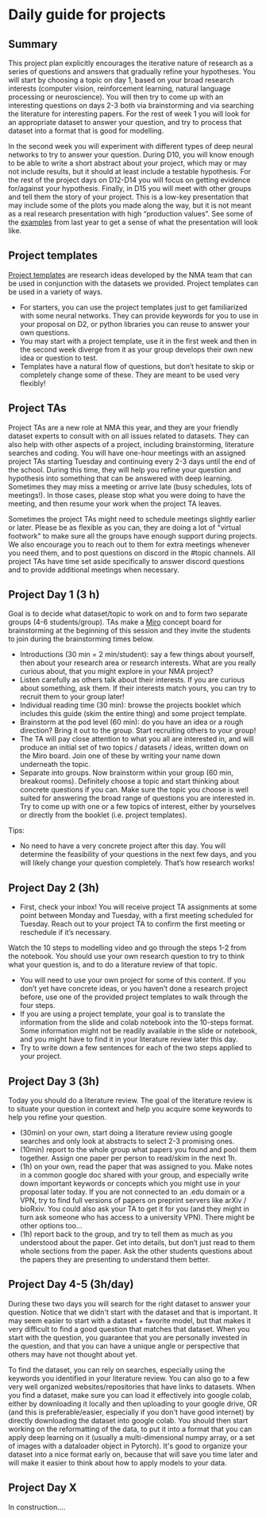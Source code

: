 # Daily guide for projects

## Summary

This project plan explicitly encourages the iterative nature of research as a series of questions and answers that gradually refine your hypotheses. You will start by choosing a topic on day 1, based on your broad research interests (computer vision, reinforcement learning, natural language processing or neuroscience). You will then try to come up with an interesting questions on days 2-3 both via brainstorming and via searching the literature for interesting papers. For the rest of week 1 you will look for an appropriate dataset to answer your question, and try to process that dataset into a format that is good for modelling.

In the second week you will experiment with different types of deep neural networks to try to answer your question. During D10, you will know enough to be able to write a short abstract about your project, which may or may not include results, but it should at least include a testable hypothesis. For the rest of the project days on D12-D14 you will focus on getting evidence for/against your hypothesis. Finally, in D15 you will meet with other groups and tell them the story of your project. This is a low-key presentation that may include some of the plots you made along the way, but it is not meant as a real research presentation with high “production values”. See some of the [examples](./docs/project_2020_highlights.html) from last year to get a sense of what the presentation will look like.

## Project templates

[Project templates](./docs/project_templates.html) are research ideas developed by the NMA team that can be used in conjunction with the datasets we provided. Project templates can be used in a variety of ways.
* For starters, you can use the project templates just to get familiarized with some neural networks. They can provide keywords for you to use in your proposal on D2, or python libraries you can reuse to answer your own questions.
* You may start with a project template, use it in the first week and then in the second week diverge from it as your group develops their own new idea or question to test.
* Templates have a natural flow of questions, but don’t hesitate to skip or completely change some of these. They are meant to be used very flexibly!

## Project TAs

Project TAs are a new role at NMA this year, and they are your friendly dataset experts to consult with on all issues related to datasets. They can also help with other aspects of a project, including brainstorming, literature searches and coding. You will have one-hour meetings with an assigned project TAs starting Tuesday and continuing every 2-3 days until the end of the school. During this time, they will help you refine your question and hypothesis into something that can be answered with deep learning. Sometimes they may miss a meeting or arrive late (busy schedules, lots of meetings!). In those cases, please stop what you were doing to have the meeting, and then resume your work when the project TA leaves.

Sometimes the project TAs might need to schedule meetings slightly earlier or later. Please be as flexible as you can, they are doing a lot of "virtual footwork" to make sure all the groups have enough support during projects. We also encourage you to reach out to them for extra meetings whenever you need them, and to post questions on discord in the #topic channels. All project TAs have time set aside specifically to answer discord questions and to provide additional meetings when necessary.

## Project Day 1 (3 h)

Goal is to decide what dataset/topic to work on and to form two separate groups (4-6 students/group). TAs make a [Miro](http://miro.com) concept board for brainstorming at the beginning of this session and they invite the students to join during the brainstorming times below.
* Introductions (30 min = 2 min/student): say a few things about yourself, then about your research area or research interests. What are you really curious about, that you might explore in your NMA project?
* Listen carefully as others talk about their interests. If you are curious about something, ask them. If their interests match yours, you can try to recruit them to your group later!
* Individual reading time (30 min): browse the projects booklet which includes this guide (skim the entire thing) and some project template.
* Brainstorm at the pod level (60 min): do you have an idea or a rough direction? Bring it out to the group. Start recruiting others to your group!
* The TA will pay close attention to what you all are interested in, and will produce an initial set of two topics / datasets / ideas, written down on the Miro board. Join one of these by writing your name down underneath the topic.    
* Separate into groups. Now brainstorm within your group (60 min, breakout rooms). Definitely choose a topic and start thinking about concrete questions if you can. Make sure the topic you choose is well suited for answering the broad range of questions you are interested in. Try to come up with one or a few topics of interest, either by yourselves or directly from the booklet (i.e. project templates).

Tips:
* No need to have a very concrete project after this day. You will determine the feasibility of your questions in the next few days, and you will likely change your question completely. That’s how research works!  

## Project Day 2 (3h) 

* First, check your inbox! You will receive project TA assignments at some point between Monday and Tuesday, with a first meeting scheduled for Tuesday. Reach out to your project TA to confirm the first meeting or reschedule if it’s necessary.

Watch the 10 steps to modelling video and go through the steps 1-2 from the notebook. You should use your own research question to try to think what your question is, and to do a literature review of that topic.

* You will need to use your own project for some of this content. If you don’t yet have concrete ideas, or you haven’t done a research project before, use one of the provided project templates to walk through the four steps.
* If you are using a project template, your goal is to translate the information from the slide and colab notebook into the 10-steps format. Some information might not be readily available in the slide or notebook, and you might have to find it in your literature review later this day.
* Try to write down a few sentences for each of the two steps applied to your project.


## Project Day 3 (3h)

Today you should do a literature review. The goal of the literature review is to situate your question in context and help you acquire some keywords to help you refine your question.
* (30min) on your own, start doing a literature review using google searches and only look at abstracts to select 2-3 promising ones.  
* (10min) report to the whole group what papers you found and pool them together. Assign one paper per person to read/skim in the next 1h.  
* (1h) on your own, read the paper that was assigned to you. Make notes in a common google doc shared with your group, and especially write down important keywords or concepts which you might use in your proposal later today. If you are not connected to an .edu domain or a VPN, try to find full versions of papers on preprint servers like arXiv / bioRxiv. You could also ask your TA to get it for you (and they might in turn ask someone who has access to a university VPN). There might be other options too…  
* (1h) report back to the group, and try to tell them as much as you understood about the paper. Get into details, but don’t just read to them whole sections from the paper. Ask the other students questions about the papers they are presenting to understand them better.

## Project Day 4-5 (3h/day)

During these two days you will search for the right dataset to answer your question. Notice that we didn't start with the dataset and that is important. It may seem easier to start with a dataset + favorite model, but that makes it very difficult to find a good question that matches that dataset. When you start with the question, you guarantee that you are personally invested in the question, and that you can have a unique angle or perspective that others may have not thought about yet.

To find the dataset, you can rely on searches, especially using the keywords you identified in your literature review. You can also go to a few very well organized websites/repositories that have links to datasets. When you find a dataset, make sure you can load it effectively into google colab, either by downloading it locally and then uploading to your google drive, OR (and this is preferable/easier, especially if you don't have good internet) by directly downloading the dataset into google colab. You should then start working on the reformatting of the data, to put it into a format that you can apply deep learning on it (usually a multi-dimensional numpy array, or a set of images with a dataloader object in Pytorch). It's good to organize your dataset into a nice format early on, because that will save you time later and will make it easier to think about how to apply models to your data.


## Project Day X

In construction....


<!--- Over the next two weeks, you will iterate between refining your question and trying to answer it. Be on the lookout for interesting hypotheses. You might notice something weird in the data, and if you dig deeper it might lead you directly to a result. For this to work, you must keep an open mind about what your questions are. If you feel like your question is starting to change, go back to Steps1-5 and see if it’s easier to formulate those steps with the new question. A good question/hypothesis makes the 5 steps really easy to think through. Here are some generally useful tips & tricks:

* The hardest part will be wrestling with the data to try to answer your question. You can rely on your TAs, the dedicated project TAs and the Discord channels to make this process easier.
* For theory projects, wrestling with your model can be equally challenging. If your model generates data, for example a neural network simulation, then you can still use some of the tricks below to analyze that data.
* If your model makes a hypothesis that needs to be tested, then your theory project might become a data project. The opposite may also happen: you may find something interesting in the data, and realize that you need a model to understand it better.  
* Always be on the lookout for bugs in your code, or ”bugs” in your analysis plan. If a plot/result looks too good to be true, it might be! Make sure you always split your data train/test, even for simple analyses where you think it might not matter (i.e. for making tuning curves).
* If your question does change, remember to always do a quick literature survey (i.e. google search) to see if others thought about your question in the past. You don’t need to come up with a completely original question! Do however situate your research within the relevant literature, and try to get hints/suggestions from other papers.
* Depending how complex your question is, there could be several data analysis steps:
   * data wrangling: some questions can be answered simply by plotting the right variable from the data! Some generally useful strategies: make PSTHs and tuning curves; try scatter plots of different variables; plot across neurons or across trials; select the most tuned neurons and look just at those; if there are multiple sessions pick a good one and dig deep into that one.
   * simple, linear analyses: most questions can be answered at this stage. This is often needed if you are doing a “population analysis”, i.e. trying to determine if a set of neurons or voxels collectively encode a certain variable. By far, the most used linear analyses are linear regression, PCA and k-means clustering.
   * Linear regression is often a good first step, even if your variables are binary/categorical. Once you have a pipeline, it will be easy to switch to logistic regression or other predictors from the scikit-learn library.
   * For visualizations, you might want to reduce a population of neurons to just a few components using PCA, then go back to the “data wrangling” steps and make the same kinds of plots for PCs that you made for neurons.
   * Another way to reduce the size of data is to cluster neurons (or trials!) into a few subsets, then average within that cluster. The simplest clustering model is k-means, which is a “linear” clustering model.
* complicated, nonlinear analyses: if the simple analyses fail, you might think you have no choice but to try something fancy, like deep learning or ISOMAP. This is often a dead end where projects go to die! You probably will make a lot more progress by slightly (or greatly) changing your question, or refining your hypothesis. The reason complicated analysis are so hard to do and interpret is that they often function as black boxes that are hard to look into. What do the parameters of a deep neural network mean? That is a hard research question in its own right. This is not to say that your hypothesis cannot be a nonlinear model, just that you can often test nonlinear hypotheses with simple, even linear analyses. If you must, however, use complicated analyses, then deep learning “replaces” linear regression, t-SNE / ISOMAP replaces PCA, and hdbscan replaces k-means.
   * deep learning as a prediction tool. This is unlikely to do better than linear/logistic regression, because neural data is noisy, and you need a lot of training data to really train a deep network well. This is because deep networks have a lot of parameters.
   * There are many “nonlinear dimensionality reduction” methods like t-SNE / ISOMAP, but these are often not meant as replacements for PCA, but instead as visualization tools to try to see a clustering structure in your data. They can be useful for making hypotheses based on interesting-looking plots. You still need to validate those hypotheses using simpler methods, like clustering and PCA.
   * There are many nonlinear clustering models like hdbscan and spectral clustering, but those are fickle for high-dimensional data and difficult to interpret. You will have to carefully try different parameters, and think through what the clusters mean.

## Block 6 (2-3h)

You should now have a sense of the data, and you have probably refined your hypothesis a little. You might have a vague idea of what it would take for your project to work, what tools you might use, and what the answer could look like. Let’s make these things explicit, by continuing with steps 6-9 of the modelling practice in this [steps 5-10 notebook](https://compneuro.neuromatch.io/projects/modelingsteps/ModelingSteps_5through10.html).

* (0.5h) Go through the first five steps again with your own refined question. Try to write down what the steps looks like for your data.
* (1-2h) Go through steps 6-10 for the example project in the new notebook and watch the videos.
* (1-2h) The rest of the day, start thinking what these steps would look like for your project, without actually doing the steps. Do you need to select a toolkit and where can you find some options? Do you need to implement a model? Don’t actually implement the model on this day! Try to complete the low-hanging fruit first, because you’ll have the rest of this week and next for the actual full implementation of your project.

## Blocks 7-9 (2-3h / day)

Leading up to day 10, you will implement Steps 5-9 in your project. If you are already experienced with research projects, this might just look like a continuation of last week and you don’t need to stick to the steps too closely. If you are not so experienced, you could benefit from implementing the steps one after the other, perhaps at a rate of 1 step / day.

## Day 10 (8h, Friday for everyone)

Abstract writing day! One of the best ways to understand your own research is to try to write about it. You should write early and often, not just at the end when you’re trying to write a paper or your thesis. Science conferences are a great way to present your intermediate work, and they give you a chance to write an abstract. For example, the Neuromatch Conferences are a great venue for this. However, you don’t have to wait so long to write your project abstract, you’ll do it today! If you have preliminary results that’s great, but it’s not required. Most of the components of an abstract do not in fact require results. The goal for this day is to workshop your abstract with your group, and then present this to your entire pod. You can also think of it as a much more refined version of the project proposal you submitted originally.

If you have been using a project template, this is a good time to branch out and pursue your own questions. The template was only meant to get you started on some concrete analyses, so that you become familiar with the data, but now that you have more knowledge, you should be able to come up with your own question. Practice the 4-steps again if necessary, they should be easier once you have a good question.

If you think your abstract is lacking the computational "oomph" to make it sound good, check out the "Day 10 (bonus)" section below. Take the time to find interesting modelling or computational facets to your project, because this will make the abstract writing easier and more enjoyable since you can talk about big, interesting ideas and then gradually focus on the very specific work that you've done.  

Your starting point for workshopping your abstract should be step 10 from the [Modeling steps 5-10](https://compneuro.neuromatch.io/projects/modelingsteps/ModelingSteps_5through10.html) notebook, and especially the example projects ([model project](https://compneuro.neuromatch.io/projects/modelingsteps/TrainIllusionModel.html) and [data project](https://compneuro.neuromatch.io/projects/modelingsteps/TrainIllusionDataProject.html)) which show how you can build an abstract if you have been following the 10 steps.

Note: the timings for this day are just suggestions. You can spend more or less time on different parts depending on how much work you think your abstract needs. Also, take as much time as you need in the beginning of this day to carefully go through the modelling steps notebooks (including the example projects) and/or to explore/think about the big picture topics from the "Day 10 (bonus)" section below.

With your group
* (30 min) use the ABC...G questions from the example model/data projects to write your own answers and build a first version of your abstract.
* (30 min) by yourself, read the [Ten simple rules for structuring papers](https://journals.plos.org/ploscompbiol/article?id=10.1371/journal.pcbi.1005619). Pay close attention to figure 1, and how it specifies the same overall structure for the abstract, for each paragraph in the paper, and for the paper as a whole.  
* (1h) workshop your abstract together as a group. Say what you like and what you don’t like about it. Try to refer back to the principles from the "Ten simple rules" paper in order to find problems with your abstract and follow the recommended solutions from the paper.   

1h break

* (30-60 min) Edit the abstract individually in your own google doc. At this stage, it is also important to control the flow of the abstract, in addition to keeping the structure from the 10 rules-paper. The flow relates to the “writing style”, which is generally no different for scientists than for other writers. Most importantly, make sure each sentence continues from where the previous one left, and do not use jargon without defining it first. Check out this book about writing if you have time ([book](https://sites.duke.edu/niou/files/2014/07/WilliamsJosephM1990StyleTowardClarityandGrace.pdf), especially chapter 3 about "cohesion" and flow.
* (30 min) You should now have as many copies of your abstract as there are students in your group. Put them all into the same google doc, and try to see what you all did the same / differently. What sounds better? Pick and choose different sentences from different abstracts.


With your mentor (timing is not precise!)
* (30-60min) Try to schedule a meeting with your mentor to be about now (or any time in the second half of this day). Show them your abstract. Try to get explicit feedback and edit the abstract together in a google doc.

Last 3h, with the pod.

* (30min / group = 1h) It is always revealing to present your research to someone who has never heard about it. Take turns in your pod to read each other’s abstracts and provide feedback on them. Tell the other group what you understand and what you don’t from their research project. Give detailed writing feedback if you can (use "suggestion mode" in google docs). If there is no other project group in your pod, ask your TA to reach out to other pods to find a group you can workshop your abstract with.

Back in your group
* (1-2h) Has the abstract refined or changed your question? Use the rest of this day to make a concrete plan for the final week of your project. If you already answered your question, then you will need to plan for control analyses, maybe including some simulated data that you need to also generate yourself.

Once you are done, please submit the abstract [HERE](https://airtable.com/shrITSzD4fgFCGiWI). We won't use this for further matching or anything like that, but we will keep a record of it to help us track the progress of all groups. If you really need/want to, the abstract can also be submitted on Monday (especially for timeslots 2,4 who have had one less project day so far).


## Day 10 (bonus)

Writing an abstract is also a good time to reflect on how your work relates to some of the big computational ideas in neuroscience. Relating your work to big ideas is a good way to get lots of people interested in your work! It is also a good way to find inspiration for what to do next. Maybe you have unknowingly proven an important theory? Think through the predictions that theory would make and see if you can steer your analyses towards validating or invalidating those predictions. Here is a list of big ideas the project team put together to think about. Some of them are covered in the course material (potentially next week). Don't be afraid to ask your TA (or project TA) if you are not familiar with some of these ideas, for example "why is sparsity such an important concept in neuroscience?". These kinds of questions usually spark good discussions.

1. Sparsity ([paper](https://www.nature.com/articles/381607a0.pdf?origin=ppub))

2. Mixed selectivity -- having individual neurons respond to multiple elements of a task/context/stimulus can increase the dimensionality of population activity and facilitate learning of arbitrary transformations ()[paper](https://www.nature.com/articles/nature12160)). Modelling idea: make toy model neuron populations based on your data that show either mixed selectivity or are pure labeled lines. How do things like decoder performance (especially for combinations of signals) differ between the two populations?

3. Predictive coding -- rather than encoding sensory input directly, it might be more efficient to encode differences between new and past sensory inputs ([paper]( https://onlinelibrary.wiley.com/doi/full/10.1002/wcs.142))

4. Computing through dynamics ([paper](https://www.annualreviews.org/doi/abs/10.1146/annurev-neuro-092619-094115))

5. Integrate-and-fire Network Models -- See Ch 5 of Dayan and Abbott, Theoretical Neuroscience

6. Generative models of neural activity -- evaluate critically the assumptions made about the generative model which is implied by your analysis method. What does it mean for principles of neural coding/ behavior? E.g. does the linear decoder do as well as a nonlinear decoder - does it suggest that encoding of this variable is likely linear in this brain region?

7. Transfer learning: can the linear (?) combination of basis sets learned from Data A be used to decode Data B? If so, then you might have found a fundamental "dictionary" of neural features (or "ensembles", or "clusters" or "syllables").

8. Generalization across days or individuals -- same as the transfer learning one, but across individuals. If the generalization works, have you found a "universal" set of sufficient features for a certain task?

9. Theories of Band Power (i.e. what is "alpha" band power associated with? what is gamma power associated with? etc.)

10. Labeled Lines -- is information encoded by specific, dedicated neurons, or distributed across a population of cells responding to more than one thing? See eg https://www.annualreviews.org/doi/abs/10.1146/annurev.neuro.26.041002.131022, https://www.sciencedirect.com/science/article/pii/S1044743106001692

## Blocks 11-14

Abstract writing day should have helped you narrow down what results (positive or negative) you would actually need to answer your question. You will use the rest of this time to try to get a result, or make progress towards an answer. This might not work out in such a short time, but don’t get discouraged: this part normally takes months if not years of work.

* If you know what analysis you need, but don’t know how to do it, the TAs are there to help you. They can point you to useful toolkits that may be difficult to find otherwise.
* Try not to implement complicated analyses from scratch. Use existing toolkits, and learn how to use them well. This kind of knowledge is very helpful long-term.
* If you find a negative answer to your question, that is absolutely ok! Please do report that. Then go back and think about how this affects your initial hypothesis. Does it rule it out, or could there be limitations in this particular data that lead to the negative result? What other data would you collect that would be better suited for answering this question? Try to design a new experiment in very specific detail and tell us about it. Who knows, somebody might run that experiment someday!
* If you find a positive result (i.e. the data matches your hypothesis), then you should spend the rest of your time validating it to make absolutely sure it is really true. You will need to design controls using the data (shuffling controls), or using simulated data, and you need to check the logic of your pipeline from start to end. Did you accidentally select only neurons that were tuned to a behavior, and then showed that they respond to aspects of that behavior? Did you sort neurons by their peak response time and then found sequences in your data? That is circular reasoning! There are some obvious and some not-so-obvious circular analyses that can catch even experienced researchers off-guard. This is what the controls are especially useful at catching.  

## Day 15 project work

Only for timeslots 2 & 4! You have an extra project block at the beginning of this day before tutorials (which makes up for the lack of project time on W1D1). Use it to finalize your presentation. The last hour of this block (just before coursework starts) is your project presentation (as per update on Wed, July 21). Check the [calendar](https://academy.neuromatch.io/calendar-summer-2021) and the email invitation we are sending to the mentors to be confirm the time.

## Day 15 Presentations (Friday tutorial block for everyone)

This is the day where you present your project to other groups who worked on the same dataset. Your mentor and your project TAs will be invited too, but they are busy so they might not make it. The groups will take turns to share their screens. You can use figures and other graphics, but this is meant to be told as a story, and everyone from your group should take a turn telling a part of the story. Tell us about the different hypotheses you’ve had at different points and how you refined them using some of the tools we taught.

At the end of your last project block, you should also submit your slides via this [Airtable link](https://airtable.com/shr9Ge6A94JB7TOPI).   

### Schedule

* 10 minutes of meet & greet. Do a round of introductions (one TA calls out names from the zoom list). Everyone says their name, pod name, position, university and subject of study, as well as one interesting fact about themselves "Hi, I'm Jonny from the wiggly caterpillars and I am a PhD student at University of Notre Dame in Paris. I do neuroscience experiments in flies, and in my free time I like to go on long bike rides".

* 30 minutes of presentations, including questions. Each group should speak for approx 5 minutes (depending on group size), and then take questions for 1-2 minutes. The order of presentations should be the one from the email.

* 20 minutes of discussion. Use the following questions to guide the group discussion. Spend 3-5 minutes on each question.  
  * What was missing in the dataset that you would have really liked to have?
  * Does anyone plan to continue working on this project in the future? Perhaps a few students from the multiple groups would like to continue together?
  * Which one of the 10 steps to modelling/research was hardest and why?
  * Based on your experience with the NMA project, what project would you most like to do next? Make up your own, or pick from the NMA projects (a different dataset or project template which you did not use).
  * What surprised you the most about the process of doing a project? In what way was this project most different from other projects you have done in the past.
  * What technique did you learn at NMA which you think you can immediately apply to your own project (if you are currently doing research)?  


### Logistics:

* You will present to other groups (3-5 groups per room). An email will be sent with the zoom room of one of the pods where everyone goes for one hour corresponding to either:
  * timeslots 2,4:   last hour of project time, -1:00 to 0:00 relative to start of your normal tutorial time (check the [calendar](https://academy.neuromatch.io/calendar-summer-2021)).
  * timeslots 1,3,5: 6:10-7:10 relative to the start of your normal tutorial time (check the [calendar](https://academy.neuromatch.io/calendar-summer-2021)).
  There is a hard cutoff at the one hour mark, so the TAs must ensure everyone gets a turn to present.  

* Use this presentation style ([google slides](https://docs.google.com/presentation/d/1A1uaYarVot9YyCdbAAB4VDvsQfK6emqq-TwIZ9xVNwo/edit?usp=sharing) or [powerpoint](https://osf.io/ky6fj/download)) or create your own style!

* One minute per person and one slide per person only! This is primarily to ensure that everyone in your superpod gets to go before the hard cutoff at the one hour mark.

* Do not do introductions again, just present the material directly.

* When you are done presenting, leave the last slide up (with conclusions), and open the floor for questions.


### Content:

* The 1 minute, 1 slide rule might seem like an impossible limit. However, it is one of the most useful formats you can learn, often referred to as a "one minute elevator pitch". If you can become an expert at giving short pitches about your work, it will help you get the interest of a lot of people, for example when presenting posters at scientific conferences. Or when you accidentally find yourself in an elevator with Mark Zuckerberg: this could be your chance to secure a million dollars in research funds!

* The key to a good presentation is to practice it by yourself many times. It is no different from other performing arts (acting, playing a musical instrument etc), where rehearsals are so crucial to a good performance.

* If something in your presentation doesn't sound good or doesn't make sense, you WILL get annoyed by it when you say it the tenth time, and that will make you want to change it. (Secret: this how professors prepare all of their presentations and it's why they always sound like they know what they are talking about)

* Always have an introduction slide and a conclusion slide. If your group is relatively large (>=5 people), then someone should be assigned to each of the intro and conclusion slides. If your group is small, then the same person can give intro + next slide, or conclusion slide + previous slide.

* Short anecdotes can work like magic for engaging your audience. As a rule, most listeners are passive, bored, not paying attention. You have to grab their attention with that smart elevator pitch, or with a short anecdote about something that happened to your group while working on projects.

* Most groups won’t have a result and this is absolutely normal. However, the main goal anyway is to communicate the logic of your project proposal. Did you design a smart way to test the neural binding hypothesis, but then didn’t find the data to get answers? That can also be very interesting for others to hear about! Furthermore it will make it clear that research never stops. It continues as a series of questions and answers, not just within your own project, but at the level of the entire research field. Tell us what got you excited about this particular project, and try to dream big. One day, models like yours could be used to do what?


### Questions:

* If your presentation was short enough, there can be time for questions from the audience. These are a great way to get feedback on your project!

* Before you ask a question, consider whether others might be interested in that topic too. This usually means asking big picture questions, as opposed to detailed, technical questions, but there are exceptions.

* If you are answering the question, try to be short and concise. Rambling is very clear to the audience, and it can seem like you're avoiding to answer the question. Answering concisely is another very useful skill in "real life". It also means that you can take more questions given our time constraints.

-->
